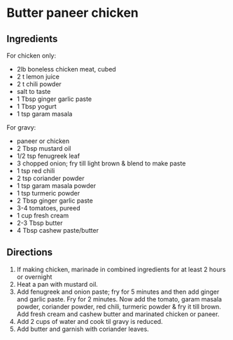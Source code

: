 Butter paneer chicken
=====================

Ingredients
-----------

For chicken only:

- 2lb boneless chicken meat, cubed
- 2 t lemon juice
- 2 t chili powder
- salt to taste
- 1 Tbsp ginger garlic paste
- 1 Tbsp yogurt
- 1 tsp garam masala

For gravy:

- paneer or chicken
- 2 Tbsp mustard oil
- 1/2 tsp fenugreek leaf
- 3 chopped onion; fry till light brown & blend to make paste
- 1 tsp red chili
- 2 tsp coriander powder
- 1 tsp garam masala powder
- 1 tsp turmeric powder
- 2 Tbsp ginger garlic paste
- 3-4 tomatoes, pureed
- 1 cup fresh cream
- 2-3 Tbsp butter
- 4 Tbsp cashew paste/butter

Directions
----------

1. If making chicken, marinade in combined ingredients for at least 2 hours or overnight
2. Heat a pan with mustard oil.
3. Add fenugreek and onion paste; fry for 5 minutes and then add ginger and garlic paste. Fry for 2 minutes. Now add the tomato, garam masala powder, coriander powder, red chili, turmeric powder & fry it till brown. Add fresh cream and cashew butter and marinated chicken or paneer.
4. Add 2 cups of water and cook til gravy is reduced.
5. Add butter and garnish with coriander leaves.
